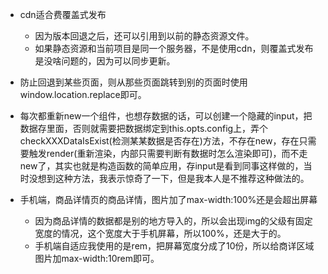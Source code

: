 * cdn适合费覆盖式发布
     - 因为版本回退之后，还可以引用到以前的静态资源文件。
     - 如果静态资源和当前项目是同一个服务器，不是使用cdn，则覆盖式发布是没啥问题的，因为可以同步更新。

* 防止回退到某些页面，则从那些页面跳转到别的页面时使用window.location.replace即可。

* 每次都重新new一个组件，也想存数据的话，可以创建一个隐藏的input，把数据存里面，否则就需要把数据绑定到this.opts.config上，弄个checkXXXDataIsExist(检测某某数据是否存在)方法，不存在new，存在只需要触发render(重新渲染，内部只需要判断有数据时怎么渲染即可)，而不走new了，其实也就是构造函数的简单应用，存input是看到同事这样做的，当时没想到这种方法，我表示惊奇了一下，但是我本人是不推荐这种做法的。

* 手机端，商品详情页的商品详情，图片加了max-width:100%还是会超出屏幕
    - 因为商品详情的数据都是别的地方导入的，所以会出现img的父级有固定宽度的情况，这个宽度大于手机屏幕，所以100%，还是大于的。
    - 手机端自适应我使用的是rem，把屏幕宽度分成了10份，所以给商详区域图片加max-width:10rem即可。
